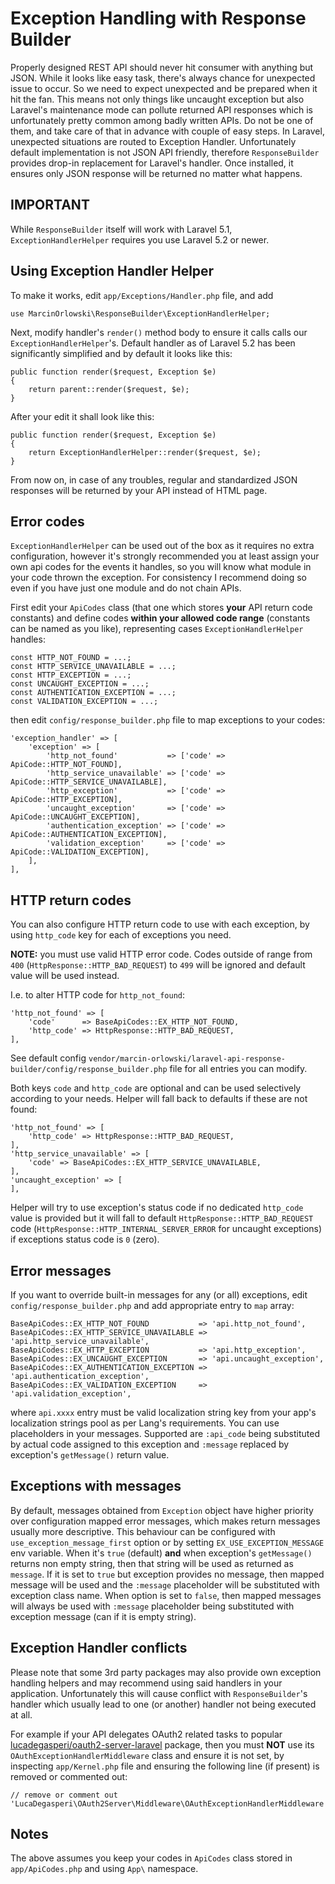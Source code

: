 # Exception Handling with Response Builder #

 Properly designed REST API should never hit consumer with anything but JSON. While it looks like easy task, 
 there's always chance for unexpected issue to occur. So we need to expect unexpected and be prepared when it
 hit the fan. This means not only things like uncaught exception but also Laravel's maintenance mode can pollute
 returned API responses which is unfortunately pretty common among badly written APIs. Do not be one of them, 
 and take care of that in advance with couple of easy steps. In Laravel, unexpected situations are routed to 
 Exception Handler. Unfortunately default implementation is not JSON API friendly, therefore `ResponseBuilder` 
 provides drop-in replacement for Laravel's handler. Once installed, it ensures only JSON response will be 
 returned no matter what happens.

## IMPORTANT ##

 While `ResponseBuilder` itself will work with Laravel 5.1, `ExceptionHandlerHelper` requires you use
 Laravel 5.2 or newer. 

## Using Exception Handler Helper ##

 To make it works, edit `app/Exceptions/Handler.php` file, and add

    use MarcinOrlowski\ResponseBuilder\ExceptionHandlerHelper;

 Next, modify handler's `render()` method body to ensure it calls calls our `ExceptionHandlerHelper`'s.
 Default handler as of Laravel 5.2 has been significantly simplified and by default it looks like this:

    public function render($request, Exception $e)
    {
        return parent::render($request, $e);
    }

 After your edit it shall look like this:

    public function render($request, Exception $e)
    {
        return ExceptionHandlerHelper::render($request, $e);
    }

 From now on, in case of any troubles, regular and standardized JSON responses will be
 returned by your API instead of HTML page.


## Error codes ##

 `ExceptionHandlerHelper` can be used out of the box as it requires no extra configuration,
 however it's strongly recommended you at least assign your own api codes for the events it handles,
 so you will know what module in your code thrown the exception. For consistency I recommend
 doing so even if you have just one module and do not chain APIs.

 First edit your `ApiCodes` class (that one which stores **your** API return code constants) and define
 codes **within your allowed code range** (constants can be named as you like), representing
 cases `ExceptionHandlerHelper` handles:

    const HTTP_NOT_FOUND = ...;
    const HTTP_SERVICE_UNAVAILABLE = ...;
    const HTTP_EXCEPTION = ...;
    const UNCAUGHT_EXCEPTION = ...;
    const AUTHENTICATION_EXCEPTION = ...;
    const VALIDATION_EXCEPTION = ...;

 then edit `config/response_builder.php` file to map exceptions to your codes:

	'exception_handler' => [
		'exception' => [
			'http_not_found'           => ['code' => ApiCode::HTTP_NOT_FOUND],
			'http_service_unavailable' => ['code' => ApiCode::HTTP_SERVICE_UNAVAILABLE],
			'http_exception'           => ['code' => ApiCode::HTTP_EXCEPTION],
			'uncaught_exception'       => ['code' => ApiCode::UNCAUGHT_EXCEPTION],
			'authentication_exception' => ['code' => ApiCode::AUTHENTICATION_EXCEPTION],
			'validation_exception'     => ['code' => ApiCode::VALIDATION_EXCEPTION],
		],
    ],

## HTTP return codes ##

 You can also configure HTTP return code to use with each exception, by using `http_code` key
 for each of exceptions you need.

 **NOTE:** you must use valid HTTP error code. Codes outside of range from `400` (`HttpResponse::HTTP_BAD_REQUEST`)
 to `499` will be ignored and default value will be used instead.

 I.e. to alter HTTP code for `http_not_found`:
 
    'http_not_found' => [
        'code'      => BaseApiCodes::EX_HTTP_NOT_FOUND,
        'http_code' => HttpResponse::HTTP_BAD_REQUEST,
    ],

 See default config `vendor/marcin-orlowski/laravel-api-response-builder/config/response_builder.php`
 file for all entries you can modify.

 Both keys `code` and `http_code` are optional and can be used selectively according to your needs.
 Helper will fall back to defaults if these are not found:

    'http_not_found' => [
        'http_code' => HttpResponse::HTTP_BAD_REQUEST,
    ],
    'http_service_unavailable' => [
        'code' => BaseApiCodes::EX_HTTP_SERVICE_UNAVAILABLE,
    ],
    'uncaught_exception' => [
    ],

 Helper will try to use exception's status code if no dedicated `http_code` value is provided but it will fall
 to default `HttpResponse::HTTP_BAD_REQUEST` code (`HttpResponse::HTTP_INTERNAL_SERVER_ERROR` for uncaught
 exceptions) if exceptions status code is `0` (zero).

## Error messages ##

 If you want to override built-in messages for any (or all) exceptions, edit `config/response_builder.php`
 and add appropriate entry to `map` array:

    BaseApiCodes::EX_HTTP_NOT_FOUND           => 'api.http_not_found',
    BaseApiCodes::EX_HTTP_SERVICE_UNAVAILABLE => 'api.http_service_unavailable',
    BaseApiCodes::EX_HTTP_EXCEPTION           => 'api.http_exception',
    BaseApiCodes::EX_UNCAUGHT_EXCEPTION       => 'api.uncaught_exception',
    BaseApiCodes::EX_AUTHENTICATION_EXCEPTION => 'api.authentication_exception',
    BaseApiCodes::EX_VALIDATION_EXCEPTION     => 'api.validation_exception',


 where `api.xxxx` entry must be valid localization string key from your app's localization strings
 pool as per Lang's requirements. You can use placeholders in your messages. Supported are 
 `:api_code` being substituted by actual code assigned to this exception and `:message`
 replaced by exception's `getMessage()` return value.

## Exceptions with messages ##

 By default, messages obtained from `Exception` object have higher priority over configuration
 mapped error messages, which makes return messages usually more descriptive. This behaviour can
 be configured with `use_exception_message_first` option or by setting `EX_USE_EXCEPTION_MESSAGE`
 env variable. When it's `true` (default) **and** when exception's `getMessage()` returns non 
 empty string, then that string will be used as returned as `message`. If it is set to `true`
 but exception provides no message, then mapped message will be used and the `:message` placeholder
 will be substituted with exception class name. When option is set to `false`, then mapped messages
 will always be used  with `:message` placeholder being substituted with exception message (can if 
 it is empty string).

## Exception Handler conflicts ##

 Please note that some 3rd party packages may also provide own exception handling helpers and may 
 recommend using said handlers in your application. Unfortunately this will cause conflict with
 `ResponseBuilder`'s handler which usually lead to one (or another) handler not being executed
 at all.

 For example if your API delegates OAuth2 related tasks to popular [lucadegasperi/oauth2-server-laravel](https://packagist.org/packages/lucadegasperi/oauth2-server-laravel)
 package, then you must **NOT** use its `OAuthExceptionHandlerMiddleware` class and ensure it is not set,
 by inspecting `app/Kernel.php` file and ensuring the following line (if present) is removed or commented out:

    // remove or comment out
    'LucaDegasperi\OAuth2Server\Middleware\OAuthExceptionHandlerMiddleware',

## Notes ##

 The above assumes you keep your codes in `ApiCodes` class stored in `app/ApiCodes.php` and using `App\` namespace.
